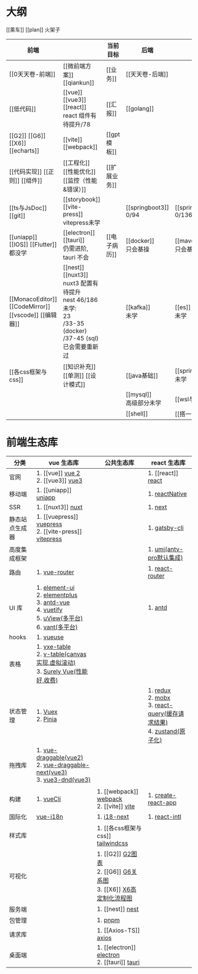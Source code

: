 # 大纲

[[乘车]]
[[plan]]
火架子

| 前端                                                    |                                                                                                            | 当前目标      | 后端                       |                            |
| ----------------------------------------------------- | ---------------------------------------------------------------------------------------------------------- | --------- | ------------------------ | -------------------------- |
| [[0天天卷-前端]]                                           | [[微前端方案]] [[qiankun]]                                                                                      | [[业务]]    | [[天天卷-后端]]               |                            |
| [[低代码]]                                               | [[vue]] [[vue3]] [[react]] <br>react 组件有待提升/78                                                             | [[汇报]]    | [[golang]]               |                            |
| [[G2]] [[G6]] [[X6]] [[echarts]]                      | [[vite]] [[webpack]]                                                                                       | [[gpt模板]] |                          |                            |
| [[代码实现]] [[正则]] [[组件]]                                | [[工程化]] [[性能优化]] [[监控（性能&错误）]]                                                                             | [[扩展业务]]  |                          |                            |
| [[ts与JsDoc]] [[git]]<br>                              | [[storybook]] [[vite-press]] <br>vitepress未学                                                               |           | [[springboot3]] <br>0/94 | [[springClound]] <br>0/136 |
| [[uniapp]] [[IOS]] [[Flutter]]<br>都没学                 | [[electron]] [[tauri]]<br>仍需进阶, tauri 不会                                                                   | [[电子病历]]  | [[docker]]<br>只会基操       | [[maven]] <br>只会基操         |
| [[MonacoEditor]] [[CodeMirror]]<br>[[vscode]] [[编辑器]] | [[nest]] [[nuxt3]] <br>nuxt3 配置有待提升<br>nest 46/186<br>未学:<br>23<br>/33-35 (docker)<br>/37-45 (sql) 已会需要重新过 |           | [[kafka]] <br/>未学        | [[es]] <br>未学              |
| [[各css框架与css]]                                        | [[知识补充]] [[单测]] [[设计模式]]                                                                                   |           | [[java基础]]               | [[spring]]<br>未学           |
|                                                       |                                                                                                            |           | [[mysql]]<br>高级部分未学      | [[wsl与linux]]              |
|                                                       |                                                                                                            |           | [[shell]]                | [[搭一台服务器]]                 |
# 前端生态库

| 分类           | vue 生态库                                                                                                                                                                                                                                                                                                                                                               | 公共生态库                                                                                                                                                                                          | react 生态库                                                                                                                                                                                                                                                                  |
| -------------- | ------------------------------------------------------------------------------------------------------------------------------------------------------------------------------------------------------------------------------------------------------------------------------------------------------------------------------------------------------------------------ | --------------------------------------------------------------------------------------------------------------------------------------------------------------------------------------------------- | ----------------------------------------------------------------------------------------------------------------------------------------------------------------------------------------------------------------------------------------------------------------------------- |
| 官网           | 1. [[vue]] [vue 2](https://v2.cn.vuejs.org/) <br/>2. [[vue3]] [vue3](https://cn.vuejs.org/)                                                                                                                                                                                                                                                                              |                                                                                                                                                                                                     | 1. [[react]] [react](https://react.docschina.org/)                                                                                                                                                                                                                            |
| 移动端         | 1. [[uniapp]] [uniapp](https://zh.uniapp.dcloud.io/)                                                                                                                                                                                                                                                                                                                     |                                                                                                                                                                                                     | 1. [reactNative](https://reactnative.cn/)                                                                                                                                                                                                                                     |
| SSR            | 1. [[nuxt3]] [nuxt](https://www.nuxtjs.cn/)                                                                                                                                                                                                                                                                                                                              |                                                                                                                                                                                                     | 1. [next](https://www.nextjs.cn/)                                                                                                                                                                                                                                             |
| 静态站点生成器 | 1. [[vuepress]] [vuepress](https://vuepress.vuejs.org/zh/) <br/>2. [[vite-press]] [vitepress](https://vitepress.dev/zh/)                                                                                                                                                                                                                                                 |                                                                                                                                                                                                     | 1. [gatsby-cli](https://www.gatsbyjs.cn/docs/)                                                                                                                                                                                                                                |
| 高度集成框架   |                                                                                                                                                                                                                                                                                                                                                                          |                                                                                                                                                                                                     | 1. [umi(antv-pro默认集成)](https://umijs.org/docs/guides/getting-started)                                                                                                                                                                                                     |
| 路由           | 1. [vue-router](https://router.vuejs.org/zh/)                                                                                                                                                                                                                                                                                                                            |                                                                                                                                                                                                     | 1. [react-router](http://www.reactrouter.cn/)                                                                                                                                                                                                                                 |
|                |                                                                                                                                                                                                                                                                                                                                                                          |                                                                                                                                                                                                     |                                                                                                                                                                                                                                                                               |
| UI 库          | 1. [element-ui](https://element.eleme.cn/#/zh-CN/component/installation) <br/>2. [elementplus](https://element-plus.org/zh-CN/) <br/>3. [antd-vue](https://www.antdv.com/docs/vue/introduce-cn/) <br/>4. [vuetify](https://vuetifyjs.com/zh-Hans/) <br/>5. [uView(多平台)](https://www.uviewui.com/) <br/>6. [vant(多平台)](https://vant-ui.github.io/vant-weapp/#/home) |                                                                                                                                                                                                     | 1. [antd](https://ant-design.antgroup.com/components/overview-cn)                                                                                                                                                                                                             |
| hooks          | 1. [vueuse](http://www.vueusejs.com)                                                                                                                                                                                                                                                                                                                                     |                                                                                                                                                                                                     |                                                                                                                                                                                                                                                                               |
| 表格           | 1. [vxe-table](https://vxetable.cn/v3) <br/>2. [v-table(canvas实现,虚拟滚动)](https://visactor.io/vtable) <br/>3. [Surely Vue(性能好,收费)](https://www.surely.cool/)                                                                                                                                                                                                    |                                                                                                                                                                                                     |                                                                                                                                                                                                                                                                               |
| 状态管理       | 1. [Vuex](https://vuex.vuejs.org/zh/guide/) <br/>2. [Pinia](https://pinia.vuejs.org/zh/)                                                                                                                                                                                                                                                                                 |                                                                                                                                                                                                     | 1. [redux](https://www.redux.org.cn/) <br/>2. [mobx](https://cn.mobx.js.org/) <br/>3. [react-query(缓存请求结果)](https://cangsdarm.github.io/react-query-web-i18n/react/) <br/>4. [zustand(原子化)](https://awesomedevin.github.io/zustand-vue/docs/introduce/start/zustand) |
| 拖拽库         | 1. [vue-draggable(vue2)](https://github.com/SortableJS/Vue.Draggable?tab=readme-ov-file) <br/>2. [vue-draggable-next(vue3)](https://github.com/SortableJS/vue.draggable.next)<br/>3. [vue3-dnd(vue3)](https://www.vue3-dnd.com/)                                                                                                                                         |                                                                                                                                                                                                     |                                                                                                                                                                                                                                                                               |
|                |                                                                                                                                                                                                                                                                                                                                                                          |                                                                                                                                                                                                     |                                                                                                                                                                                                                                                                               |
| 构建           | 1. [vueCli](https://cli.vuejs.org/zh/config/)                                                                                                                                                                                                                                                                                                                            | 1. [[webpack]]  [webpack](https://www.webpackjs.com/concepts/) <br/>2. [[vite]] [vite](https://cn.vitejs.dev/)                                                                                      | 1. [create-react-app](https://create-react-app.bootcss.com/)                                                                                                                                                                                                                  |
| 国际化         | [vue-i18n](https://kazupon.github.io/vue-i18n/zh/started.html#javascript)                                                                                                                                                                                                                                                                                                | 1. [i18-next](https://www.i18next.com/)                                                                                                                                                             | 1. [react-intl](https://formatjs.io/docs/getting-started/installation)                                                                                                                                                                                                        |
| 样式库         |                                                                                                                                                                                                                                                                                                                                                                          | 1. [[各css框架与css]] [tailwindcss](https://www.tailwindcss.cn/)                                                                                                                                    |                                                                                                                                                                                                                                                                               |
| 可视化         |                                                                                                                                                                                                                                                                                                                                                                          | 1. [[G2]] [G2图表](https://g2.antv.antgroup.com/examples) <br/>2. [[G6]] [G6关系图](https://g6.antv.antgroup.com/examples) <br/>3. [[X6]] [X6高定制化流程图](https://x6.antv.antgroup.com/examples) |                                                                                                                                                                                                                                                                               |
| 服务端         |                                                                                                                                                                                                                                                                                                                                                                          | 1. [[nest]] [nest](https://nestjs.inode.club/)                                                                                                                                                      |                                                                                                                                                                                                                                                                               |
| 包管理         |                                                                                                                                                                                                                                                                                                                                                                          | 1. [pnpm](https://pnpm.io/zh)                                                                                                                                                                       |                                                                                                                                                                                                                                                                               |
| 请求库         |                                                                                                                                                                                                                                                                                                                                                                          | 1. [[Axios-TS]] [axios](https://www.axios-http.cn/)                                                                                                                                                 |                                                                                                                                                                                                                                                                               |
| 桌面端         |                                                                                                                                                                                                                                                                                                                                                                          | 1. [[electron]] [electron](https://www.electronjs.org/zh) <br/>2. [[tauri]] [tauri](https://v2.tauri.app/zh-cn/)                                                                                    |                                                                                                                                                                                                                                                                               |
